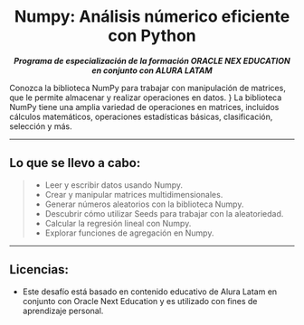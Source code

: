 <h1 align="center">Numpy: Análisis númerico eficiente con Python</h1>

<p align="center"><strong><em>Programa de especialización de la formación ORACLE NEX EDUCATION en conjunto con ALURA LATAM</em></strong></p>

Conozca la biblioteca NumPy para trabajar con manipulación de matrices, que le permite almacenar y realizar operaciones en datos. }
La biblioteca NumPy tiene una amplia variedad de operaciones en matrices, incluidos cálculos matemáticos, operaciones estadísticas básicas, clasificación, selección y más.

---

## Lo que se llevo a cabo:

> * Leer y escribir datos usando Numpy.
> * Crear y manipular matrices multidimensionales.
> * Generar números aleatorios con la biblioteca Numpy.
> * Descubrir cómo utilizar Seeds para trabajar con la aleatoriedad.
> * Calcular la regresión lineal con Numpy.
> * Explorar funciones de agregación en Numpy.

---

## Licencias:

- Este desafío está basado en contenido educativo de Alura Latam en conjunto con Oracle Next Education y es utilizado con fines de aprendizaje personal.
